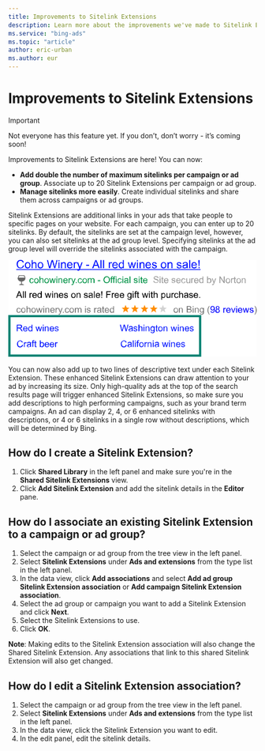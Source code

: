 ```yaml
---
title: Improvements to Sitelink Extensions
description: Learn more about the improvements we've made to Sitelink Extensions.
ms.service: "bing-ads"
ms.topic: "article"
author: eric-urban
ms.author: eur
---
```


# Improvements to Sitelink Extensions

> [!IMPORTANT]
> Not everyone has this feature yet. If you don’t, don’t worry - it’s coming soon!

Improvements to Sitelink Extensions are here! You can now:

- **Add double the number of maximum sitelinks per campaign or ad group**. Associate up to 20 Sitelink Extensions per campaign or ad group.
- **Manage sitelinks more easily**. Create individual sitelinks and share them across campaigns or ad groups.

Sitelink Extensions are additional links in your ads that take people to specific pages on your website. For each campaign, you can enter up to 20 sitelinks. By default, the sitelinks are set at the campaign level, however, you can also set sitelinks at the ad group level. Specifying sitelinks at the ad group level will override the sitelinks associated with the campaign.

![Sitelink Extensions](../images/BA_CONC_Extension_Sitelink.svg)

You can now also add up to two lines of descriptive text under each Sitelink Extension. These enhanced Sitelink Extensions can draw attention to your ad by increasing its size. Only high-quality ads at the top of the search results page will trigger enhanced Sitelink Extensions, so make sure you add descriptions to high performing campaigns, such as your brand term campaigns. An ad can display 2, 4, or 6 enhanced sitelinks with descriptions, or 4 or 6 sitelinks in a single row without descriptions, which will be determined by Bing.

## How do I create a Sitelink Extension?
1. Click **Shared Library** in the left panel and make sure you're in the **Shared Sitelink Extensions** view.
1. Click **Add Sitelink Extension** and add the sitelink details in the **Editor** pane.

## How do I associate an existing Sitelink Extension to a campaign or ad group?
1. Select the campaign or ad group from the tree view in the left panel.
1. Select **Sitelink Extensions** under **Ads and extensions** from the type list in the left panel.
1. In the data view, click **Add associations** and select **Add ad group Sitelink Extension association** or **Add campaign Sitelink Extension association**.
1. Select the ad group or campaign you want to add a Sitelink Extension and click **Next**.
1. Select the Sitelink Extensions to use.
1. Click **OK**.

**Note**: Making edits to the Sitelink Extension association will also change the Shared Sitelink Extension. Any associations that link to this shared Sitelink Extension will also get changed.

## How do I edit a Sitelink Extension association?
1. Select the campaign or ad group from the tree view in the left panel.
1. Select **Sitelink Extensions** under **Ads and extensions** from the type list in the left panel.
1. In the data view, click the Sitelink Extension you want to edit.
1. In the edit panel, edit the sitelink details.



